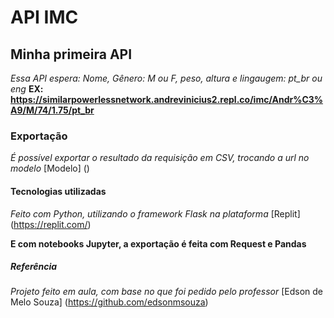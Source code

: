 # API IMC
 
## Minha primeira API
*Essa API espera: Nome, Gênero: M ou F, peso, altura e lingaugem: pt_br ou eng*
**EX: https://similarpowerlessnetwork.andrevinicius2.repl.co/imc/Andr%C3%A9/M/74/1.75/pt_br**


### Exportação ###

*É possível exportar o resultado da requisição em CSV, trocando a url no modelo*  [Modelo] ()

#### Tecnologias utilizadas #####
*Feito com Python, utilizando o framework Flask na plataforma* [Replit] (https://replit.com/)

**E com notebooks Jupyter, a exportação é feita com Request e Pandas**

##### Referência #####
*Projeto feito em aula, com base no que foi pedido pelo professor* [Edson de Melo Souza] (https://github.com/edsonmsouza)
